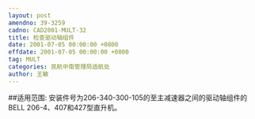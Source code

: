 ```yaml
---
layout: post
amendno: 39-3259
cadno: CAD2001-MULT-32
title: 检查驱动轴组件
date: 2001-07-05 00:00:00 +0800
effdate: 2001-07-05 00:00:00 +0800
tag: MULT
categories: 民航中南管理局适航处
author: 王敏
---
```


##适用范围:
安装件号为206-340-300-105的至主减速器之间的驱动轴组件的BELL 206-4、407和427型直升机。


